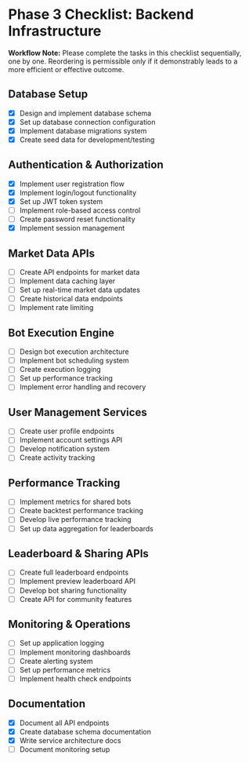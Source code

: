 
# Phase 3 Checklist: Backend Infrastructure

**Workflow Note:** Please complete the tasks in this checklist sequentially, one by one. Reordering is permissible only if it demonstrably leads to a more efficient or effective outcome.

## Database Setup
- [x] Design and implement database schema
- [x] Set up database connection configuration
- [x] Implement database migrations system
- [x] Create seed data for development/testing

## Authentication & Authorization
- [x] Implement user registration flow
- [x] Implement login/logout functionality
- [x] Set up JWT token system
- [ ] Implement role-based access control
- [ ] Create password reset functionality
- [x] Implement session management

## Market Data APIs
- [ ] Create API endpoints for market data
- [ ] Implement data caching layer
- [ ] Set up real-time market data updates
- [ ] Create historical data endpoints
- [ ] Implement rate limiting

## Bot Execution Engine
- [ ] Design bot execution architecture
- [ ] Implement bot scheduling system
- [ ] Create execution logging
- [ ] Set up performance tracking
- [ ] Implement error handling and recovery

## User Management Services
- [ ] Create user profile endpoints
- [ ] Implement account settings API
- [ ] Develop notification system
- [ ] Create activity tracking

## Performance Tracking
- [ ] Implement metrics for shared bots
- [ ] Create backtest performance tracking
- [ ] Develop live performance tracking
- [ ] Set up data aggregation for leaderboards

## Leaderboard & Sharing APIs
- [ ] Create full leaderboard endpoints
- [ ] Implement preview leaderboard API
- [ ] Develop bot sharing functionality
- [ ] Create API for community features

## Monitoring & Operations
- [ ] Set up application logging
- [ ] Implement monitoring dashboards
- [ ] Create alerting system
- [ ] Set up performance metrics
- [ ] Implement health check endpoints

## Documentation
- [x] Document all API endpoints
- [x] Create database schema documentation
- [x] Write service architecture docs
- [ ] Document monitoring setup
